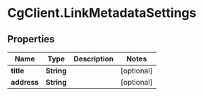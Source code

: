 # CgClient.LinkMetadataSettings

## Properties

Name | Type | Description | Notes
------------ | ------------- | ------------- | -------------
**title** | **String** |  | [optional] 
**address** | **String** |  | [optional] 


